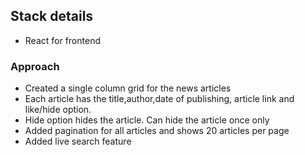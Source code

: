 ## Stack details
- React for frontend

### Approach
- Created a single column grid for the news articles
- Each article has the title,author,date of publishing, article link and like/hide option.
- Hide option hides the article. Can hide the article once only
- Added pagination for all articles and shows 20 articles per page
- Added live search feature

